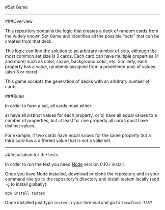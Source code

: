#Set Game

-------

###Overview

This repository contains the logic that creates a deck of random cards from the widely known Set Game and identifies all the possible "sets" that can be created from that deck.

This logic can find the solution to an arbitrary number of sets, although the most common set size is 3 cards. Each card can have multiple properties (4 and more) such as color, shape, background color, etc. Similarly, each property has a value, randomly assigned from a predefined pool of values (also 3 or more).

This game accepts the generation of decks with an arbitrary number of cards.

###Rules

In order to form a set, all cards must either:

a) have all distinct values for each property, or
b) have all equal values to a number of properties, but at least for one property all cards must have distinct values.

For example, if two cards have equal values for the same property but a third card has a different value that is not a valid set.

-------

##Installation for the tests

In order to run the test you need [Node](https://nodejs.org) version 0.10+ install.

Once you have Node installed, download or clone the repository and in your command line go to the repository's directory and install testem locally (add `-g` to install globally):

```npm install testem```

Once installed just type `testem` in your terminal and go to `localhost:7357`